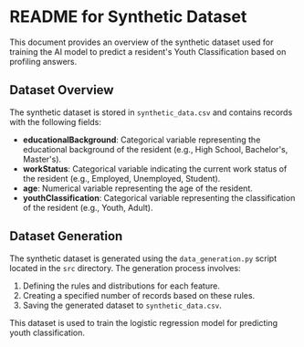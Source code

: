 # README for Synthetic Dataset

This document provides an overview of the synthetic dataset used for training the AI model to predict a resident's Youth Classification based on profiling answers.

## Dataset Overview

The synthetic dataset is stored in `synthetic_data.csv` and contains records with the following fields:

- **educationalBackground**: Categorical variable representing the educational background of the resident (e.g., High School, Bachelor's, Master's).
- **workStatus**: Categorical variable indicating the current work status of the resident (e.g., Employed, Unemployed, Student).
- **age**: Numerical variable representing the age of the resident.
- **youthClassification**: Categorical variable representing the classification of the resident (e.g., Youth, Adult).

## Dataset Generation

The synthetic dataset is generated using the `data_generation.py` script located in the `src` directory. The generation process involves:

1. Defining the rules and distributions for each feature.
2. Creating a specified number of records based on these rules.
3. Saving the generated dataset to `synthetic_data.csv`.

This dataset is used to train the logistic regression model for predicting youth classification.